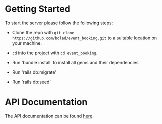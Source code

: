 # Getting Started

To start the server please follow the following steps:

- Clone the repo with `git clone https://github.com/bolad/event_booking.git` to a suitable location on your machine.

- `cd` into the project with `cd event_booking`.
- Run 'bundle install' to install all gems and their dependencies
- Run 'rails db:migrate'
- Run 'rails db:seed'

# API Documentation

The API documentation can be found [here](https://documenter.getpostman.com/view/1671539/SVmvTeja?version=latest).
